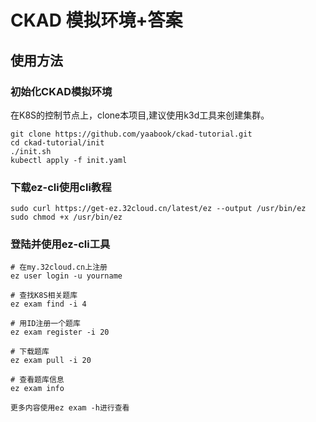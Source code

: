 # CKAD 模拟环境+答案

## 使用方法

### 初始化CKAD模拟环境

在K8S的控制节点上，clone本项目,建议使用k3d工具来创建集群。
```
git clone https://github.com/yaabook/ckad-tutorial.git
cd ckad-tutorial/init
./init.sh
kubectl apply -f init.yaml
```

### 下载ez-cli使用cli教程
```
sudo curl https://get-ez.32cloud.cn/latest/ez --output /usr/bin/ez
sudo chmod +x /usr/bin/ez
```

### 登陆并使用ez-cli工具
```
# 在my.32cloud.cn上注册
ez user login -u yourname

# 查找K8S相关题库
ez exam find -i 4

# 用ID注册一个题库
ez exam register -i 20

# 下载题库
ez exam pull -i 20

# 查看题库信息
ez exam info

更多内容使用ez exam -h进行查看

```
